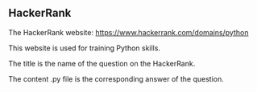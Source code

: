 ## HackerRank

The HackerRank website: https://www.hackerrank.com/domains/python

This website is used for training Python skills.

The title is the name of the question on the HackerRank.

The content .py file is the corresponding answer of the question.
